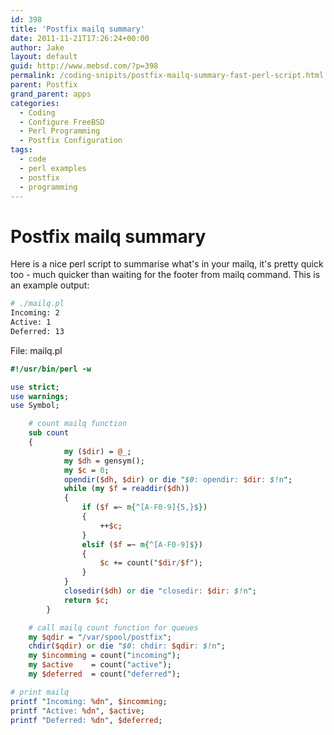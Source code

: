 ```yaml
---
id: 398
title: 'Postfix mailq summary'
date: 2011-11-21T17:26:24+00:00
author: Jake
layout: default
guid: http://www.mebsd.com/?p=398
permalink: /coding-snipits/postfix-mailq-summary-fast-perl-script.html
parent: Postfix
grand_parent: apps
categories:
  - Coding
  - Configure FreeBSD
  - Perl Programming
  - Postfix Configuration
tags:
  - code
  - perl examples
  - postfix
  - programming
---
```

# Postfix mailq summary

Here is a nice perl script to summarise what's in your mailq, it's pretty quick too - much quicker than waiting for the footer from mailq command. This is an example output:

```sh
# ./mailq.pl
Incoming: 2
Active: 1
Deferred: 13
```

File: mailq.pl
```perl
#!/usr/bin/perl -w

use strict;
use warnings;
use Symbol;

    # count mailq function
    sub count
    {
            my ($dir) = @_;
            my $dh = gensym();
            my $c = 0;
            opendir($dh, $dir) or die "$0: opendir: $dir: $!n";
            while (my $f = readdir($dh))
            {
                if ($f =~ m{^[A-F0-9]{5,}$})
                {
                    ++$c;
                }
                elsif ($f =~ m{^[A-F0-9]$})
                {
                    $c += count("$dir/$f");
                }
            }
            closedir($dh) or die "closedir: $dir: $!n";
            return $c;
        }

    # call mailq count function for queues
    my $qdir = "/var/spool/postfix";
    chdir($qdir) or die "$0: chdir: $qdir: $!n";
    my $incomming = count("incoming");
    my $active    = count("active");
    my $deferred  = count("deferred");

# print mailq
printf "Incoming: %dn", $incomming;
printf "Active: %dn", $active;
printf "Deferred: %dn", $deferred;
```